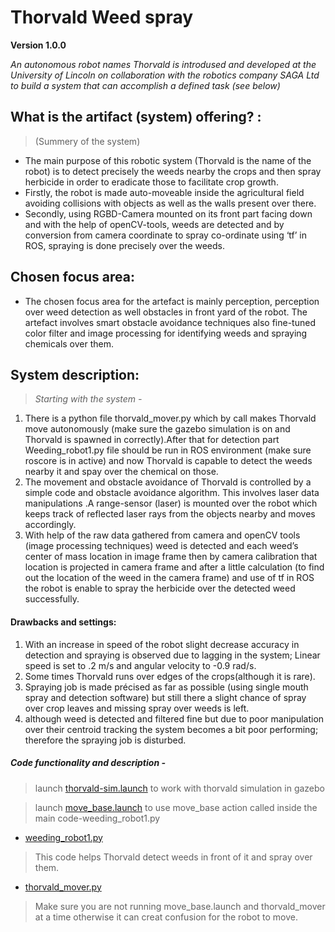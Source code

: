 # Thorvald Weed spray
**Version 1.0.0**

*An autonomous robot names Thorvald is introdused and developed at the University of Lincoln on collaboration with the robotics company SAGA Ltd to build a system that can accomplish a defined task (see below)*

## What is the artifact (system) offering? :
> (Summery of the system) 

* The main purpose of this robotic system (Thorvald is the name of the robot) is to detect precisely the weeds nearby the crops and then spray herbicide in order to eradicate those to facilitate crop growth.
* Firstly, the robot is made auto-moveable inside the agricultural field avoiding collisions with objects as well as the walls present over there.
* Secondly, using RGBD-Camera mounted on its front part facing down and with the help of openCV-tools, weeds are detected and by conversion from camera coordinate to spray co-ordinate using ‘tf’ in ROS, spraying is done precisely over the weeds. 

## Chosen focus area:
* The chosen focus area for the artefact is mainly perception, perception over weed detection as well obstacles in front yard of the robot. The artefact involves smart obstacle avoidance techniques also fine-tuned color filter and image processing for identifying weeds and spraying chemicals over them.

## System description:
> *Starting with the system -*

1. There is a python file thorvald_mover.py which by call makes Thorvald move autonomously (make sure the gazebo simulation is on and Thorvald is spawned in correctly).After that for detection part Weeding_robot1.py file should be run in ROS environment (make sure roscore is in active) and now Thorvald is capable to detect the weeds nearby it and spay over the chemical on those.
2. The movement and obstacle avoidance of Thorvald is controlled by a simple code and obstacle avoidance algorithm. This involves laser data manipulations .A range-sensor (laser) is mounted over the robot which keeps track of reflected laser rays from the objects nearby and moves accordingly.
3. With help of the raw data gathered from camera and openCV tools (image processing techniques) weed is detected and each weed’s center of mass location in image frame then by camera calibration that location is projected in camera frame and after a little calculation (to find out the location of the weed in the camera frame) and use of tf in ROS the robot is enable to spray the herbicide over the detected weed successfully.

#### Drawbacks and settings:
1. With an increase in speed of the robot slight decrease accuracy in detection and spraying is observed due to lagging in the system; Linear speed is set to .2 m/s and angular velocity to  -0.9 rad/s.
2. Some times Thorvald runs over edges of the crops(although it is rare).  
3. Spraying job is made précised as far as possible (using single mouth spray and detection software) but still there a slight chance of spray over crop leaves and missing spray over weeds is left. 
4. although weed is detected and filtered fine but due to poor manipulation over their centroid tracking the system becomes a bit poor performing; therefore the spraying job is disturbed.
##### Code functionality and description -
> launch [thorvald-sim.launch](https://github.com/LCAS/CMP9767M/tree/master/uol_cmp9767m_base/launch) to work with thorvald simulation in gazebo

> launch [move_base.launch](https://github.com/LCAS/CMP9767M/blob/master/uol_cmp9767m_tutorial/launch/move_base.launch) to use move_base action called inside the main code-weeding_robot1.py

- [weeding_robot1.py](https://github.com/ayan-kundu/robot_programming/blob/main/weeding_robot.py)
> This code helps Thorvald detect weeds in front of it and spray over them.

- [thorvald_mover.py](https://github.com/ayan-kundu/robot_programming/blob/main/thorvald_mover.py)
> Make sure you are not running move_base.launch and thorvald_mover at a time otherwise it can creat confusion for the robot to move. 

